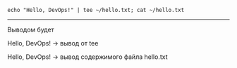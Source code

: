 `echo "Hello, DevOps!" | tee ~/hello.txt; cat ~/hello.txt`

---
Выводом будет 

Hello, DevOps! -> вывод от tee

Hello, DevOps! -> вывод содержимого файла hello.txt
